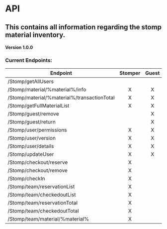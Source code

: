 # API

## This contains all information regarding the stomp material inventory.

#### Version 1.0.0


### Current Endpoints:

| Endpoint      								| Stomper 	| Guest | SuperAdmin|
| ------------------------- 					|:---------:|:-----:|:---------:|
| /Stomp/getAllUsers     						| 	 		| 	 	| X			|
| /Stomp/material/%material%/info  				| X     	| X 	| X			|
| /Stomp/material/%material%/transactionTotal 	| X      	| X		| X			|
| /Stomp/getFullMaterialList    				| X 		| X 	| X			|
| /Stomp/guest/remove			   				| 	 		| X	 	| 			|
| /Stomp/guest/return	 						| 	     	| X 	| 			|
| /Stomp/user/permissions						| X   		| X		| X			|
| /Stomp/user/version  							| X 		| X 	| X			|
| /Stomp/user/details			   				| X	 		| X	 	| X			|
| /Stomp/updateUser	 							| X	     	| X 	| X			|
| /Stomp/checkout/reserve			   			| X	 		| 	 	| 			|
| /Stomp/checkout/remove	 					| X	     	| 	 	| 			|
| /Stomp/checkIn								| X   		| 		| 			|
| /Stomp/team/reservationList  					| X 		| 	 	| 			|
| /Stomp/team/checkedoutList			   		| X	 		| 	 	| 			|
| /Stomp/team/reservationTotal 					| X	     	|  		| 			|
| /Stomp/team/checkedoutTotal			   		| X	 		| 	 	| 			|
| /Stomp/team/material/%material%	 			| X	     	|  		| 			|
			
			
				
			
			
	
			
		
			
			
			
			
					


